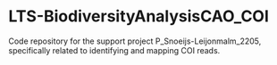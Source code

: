 # LTS-BiodiversityAnalysisCAO_COI
Code repository for the support project P_Snoeijs-Leijonmalm_2205, specifically related to identifying and mapping COI reads.
